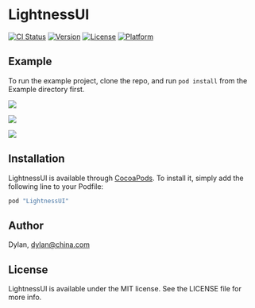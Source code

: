 # LightnessUI

[![CI Status](http://img.shields.io/travis/Dylan/LightnessUI.svg?style=flat)](https://travis-ci.org/Dylan/LightnessUI)
[![Version](https://img.shields.io/cocoapods/v/LightnessUI.svg?style=flat)](http://cocoapods.org/pods/LightnessUI)
[![License](https://img.shields.io/cocoapods/l/LightnessUI.svg?style=flat)](http://cocoapods.org/pods/LightnessUI)
[![Platform](https://img.shields.io/cocoapods/p/LightnessUI.svg?style=flat)](http://cocoapods.org/pods/LightnessUI)

## Example

To run the example project, clone the repo, and run `pod install` from the Example directory first.

![](http://ocef2grmj.bkt.clouddn.com/lightness_1)

![](http://ocef2grmj.bkt.clouddn.com/lightness_2)

![](http://ocef2grmj.bkt.clouddn.com/lightness_3)

## Installation

LightnessUI is available through [CocoaPods](http://cocoapods.org). To install
it, simply add the following line to your Podfile:

```ruby
pod "LightnessUI"
```

## Author

Dylan, dylan@china.com

## License

LightnessUI is available under the MIT license. See the LICENSE file for more info.
